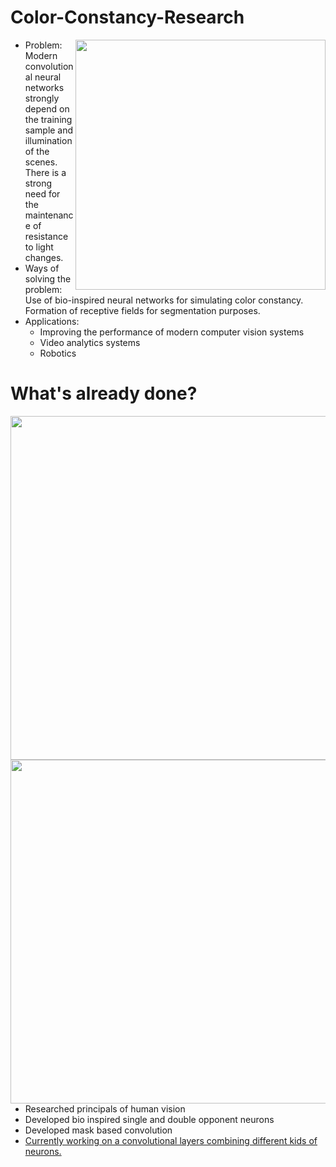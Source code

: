 # Color-Constancy-Research

 <img src="https://s3.us-west-2.amazonaws.com/secure.notion-static.com/914220ba-7d96-4b48-8f53-d5c9cec56bd9/Untitled.png?X-Amz-Algorithm=AWS4-HMAC-SHA256&X-Amz-Content-Sha256=UNSIGNED-PAYLOAD&X-Amz-Credential=AKIAT73L2G45EIPT3X45%2F20220313%2Fus-west-2%2Fs3%2Faws4_request&X-Amz-Date=20220313T103814Z&X-Amz-Expires=86400&X-Amz-Signature=4f49e4ee0979dda5109eca93c88c37da7849a3e50e76b0b329fcc2d6c2d4a7b5&X-Amz-SignedHeaders=host&response-content-disposition=filename%20%3D%22Untitled.png%22&x-id=GetObject" width=400 align="right">
 
 - Problem: Modern convolutional neural networks strongly depend on the training sample and illumination of the scenes. There is a strong need for the maintenance of resistance to light changes.
- Ways of solving the problem: Use of bio-inspired neural networks for simulating color constancy. Formation of receptive fields for segmentation purposes.
- Applications: 
	- Improving the performance of modern computer vision systems
	- Video analytics systems
	- Robotics




# What's already done?
<img src="https://s3.us-west-2.amazonaws.com/secure.notion-static.com/433a8b97-2ade-4163-85c4-d104bf3368f5/Untitled.png?X-Amz-Algorithm=AWS4-HMAC-SHA256&X-Amz-Content-Sha256=UNSIGNED-PAYLOAD&X-Amz-Credential=AKIAT73L2G45EIPT3X45%2F20220313%2Fus-west-2%2Fs3%2Faws4_request&X-Amz-Date=20220313T104455Z&X-Amz-Expires=86400&X-Amz-Signature=4ae322d2409380b581478ef0623e5ca846a6952bb88e08cbd6f9f80aa1deaa99&X-Amz-SignedHeaders=host&response-content-disposition=filename%20%3D%22Untitled.png%22&x-id=GetObject" width=550 align="right">
<img src="https://s3.us-west-2.amazonaws.com/secure.notion-static.com/fc07869c-7f97-4f5a-a596-0efdfd91d845/Untitled.png?X-Amz-Algorithm=AWS4-HMAC-SHA256&X-Amz-Content-Sha256=UNSIGNED-PAYLOAD&X-Amz-Credential=AKIAT73L2G45EIPT3X45%2F20220313%2Fus-west-2%2Fs3%2Faws4_request&X-Amz-Date=20220313T104834Z&X-Amz-Expires=86400&X-Amz-Signature=01898085ff3e4d1d5de6d4c1d791f870efadd0a0c5744992baa34501ad4efb1a&X-Amz-SignedHeaders=host&response-content-disposition=filename%20%3D%22Untitled.png%22&x-id=GetObject" width=550 align="right">

- Researched principals of human vision
- Developed bio inspired single and double opponent neurons
- Developed mask based convolution
- [Currently working on a convolutional layers combining different kids of neurons.](https://github.com/dariakhaetskaya/Color-Constancy-Research/tree/main/Combining%20Neurons)
